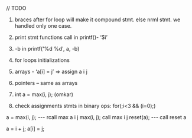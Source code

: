 ﻿﻿

// TODO

1. braces after for loop will make it compound stmt. else nrml stmt. we handled only one case.

2. print stmt functions call in printf()- ‘$i’

3. -b in printf('%d %d', a, -b)

4. for loops initializations

5. arrays - ‘a[i] = j’ => assign a i j

6. pointers – same as arrays

7. int a = max(i, j); (omkar)

8. check assignments stmts in binary ops:
	for(;i<3 && (i=0);)

a = max(i, j); --- rcall max a i j 
max(i, j); call max i j
reset(a); --- call reset a 

a = i + j;
a[i] = j;